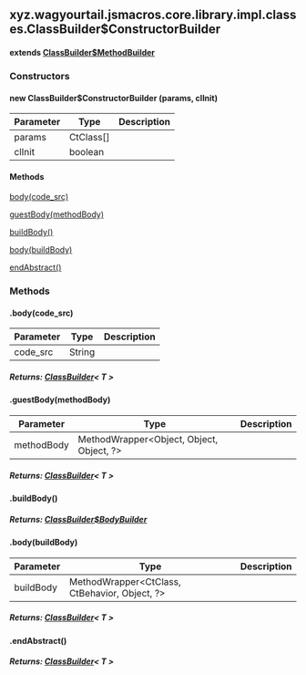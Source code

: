 

xyz.wagyourtail.jsmacros.core.library.impl.classes.ClassBuilder$ConstructorBuilder
----------------------------------------------------------------------------------

#### extends [ClassBuilder$MethodBuilder](1.9.2/xyz/wagyourtail/jsmacros/core/library/impl/classes/ClassBuilder.MethodBuilder.html)

### Constructors

#### new ClassBuilder$ConstructorBuilder (params, clInit)

| Parameter | Type | Description |
|---|---|---|
| params | CtClass[] |  |
| clInit | boolean |  |



#### Methods

[body(code\_src)](#body-String-)


[guestBody(methodBody)](#guestBody-MethodWrapper-)


[buildBody()](#buildBody-)


[body(buildBody)](#body-MethodWrapper-)


[endAbstract()](#endAbstract-)



### Methods

#### .body(code\_src)

| Parameter | Type | Description |
|---|---|---|
| code_src | String |  |

##### Returns: [ClassBuilder](1.9.2/xyz/wagyourtail/jsmacros/core/library/impl/classes/ClassBuilder.html)< T >



#### .guestBody(methodBody)

| Parameter | Type | Description |
|---|---|---|
| methodBody | MethodWrapper<Object, Object, Object, ?> |  |

##### Returns: [ClassBuilder](1.9.2/xyz/wagyourtail/jsmacros/core/library/impl/classes/ClassBuilder.html)< T >



#### .buildBody()


##### Returns: [ClassBuilder$BodyBuilder](1.9.2/xyz/wagyourtail/jsmacros/core/library/impl/classes/ClassBuilder.BodyBuilder.html)



#### .body(buildBody)

| Parameter | Type | Description |
|---|---|---|
| buildBody | MethodWrapper<CtClass, CtBehavior, Object, ?> |  |

##### Returns: [ClassBuilder](1.9.2/xyz/wagyourtail/jsmacros/core/library/impl/classes/ClassBuilder.html)< T >



#### .endAbstract()


##### Returns: [ClassBuilder](1.9.2/xyz/wagyourtail/jsmacros/core/library/impl/classes/ClassBuilder.html)< T >




